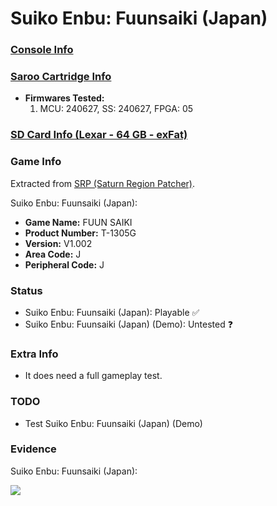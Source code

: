 # Suiko Enbu: Fuunsaiki (Japan)

### [Console Info](../../../../Info/Consoles/VA13/README.md)

### [Saroo Cartridge Info](../../../../Info/Cartridges/GuangzhouSanStarOnlineShop/1.6/README.md)

- <b>Firmwares Tested:</b>
  1. MCU: 240627, SS: 240627, FPGA: 05

### [SD Card Info (Lexar - 64 GB - exFat)](../../../../Info/SdCards/Lexar/64GB/exfat/README.md)

### Game Info

Extracted from [SRP (Saturn Region Patcher)](https://segaxtreme.net/resources/saturn-region-patcher.81/download).

Suiko Enbu: Fuunsaiki (Japan):

- <b>Game Name:</b> FUUN SAIKI
- <b>Product Number:</b> T-1305G
- <b>Version:</b> V1.002
- <b>Area Code:</b> J
- <b>Peripheral Code:</b> J

### Status

- Suiko Enbu: Fuunsaiki (Japan): Playable :white_check_mark:
- Suiko Enbu: Fuunsaiki (Japan) (Demo): Untested :question:

### Extra Info

- It does need a full gameplay test.

### TODO

- Test Suiko Enbu: Fuunsaiki (Japan) (Demo)

### Evidence

Suiko Enbu: Fuunsaiki (Japan):

[![](https://img.youtube.com/vi/PCXrEEooUOA/0.jpg)](https://www.youtube.com/watch?v=PCXrEEooUOA)
